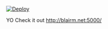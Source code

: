 [![Deploy](https://github.com/Jacoblairm/perth-weather-trender/actions/workflows/deploy.yaml/badge.svg)](https://github.com/Jacoblairm/perth-weather-trender/actions/workflows/deploy.yaml)

YO Check it out http://blairm.net:5000/ 